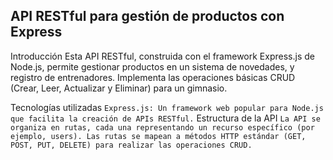## API RESTful para gestión de productos con Express

Introducción
Esta API RESTful, construida con el framework Express.js de Node.js, permite gestionar productos en un sistema de novedades, y registro de entrenadores. Implementa las operaciones básicas CRUD (Crear, Leer, Actualizar y Eliminar) para un gimnasio.

Tecnologías utilizadas
`
Express.js: Un framework web popular para Node.js que facilita la creación de APIs RESTful.
`
Estructura de la API
`
La API se organiza en rutas, cada una representando un recurso específico (por ejemplo, users). Las rutas se mapean a métodos HTTP estándar (GET, POST, PUT, DELETE) para realizar las operaciones CRUD.
`

